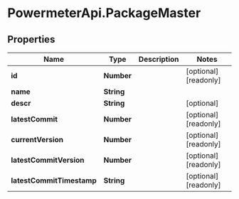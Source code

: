 # PowermeterApi.PackageMaster

## Properties

Name | Type | Description | Notes
------------ | ------------- | ------------- | -------------
**id** | **Number** |  | [optional] [readonly] 
**name** | **String** |  | 
**descr** | **String** |  | [optional] 
**latestCommit** | **Number** |  | [optional] [readonly] 
**currentVersion** | **Number** |  | [optional] [readonly] 
**latestCommitVersion** | **Number** |  | [optional] [readonly] 
**latestCommitTimestamp** | **String** |  | [optional] [readonly] 


